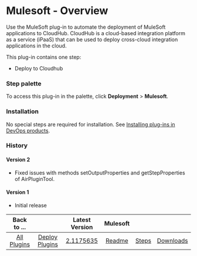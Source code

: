 
# Mulesoft - Overview

Use the MuleSoft plug-in to automate the deployment of MuleSoft applications to CloudHub. CloudHub is a cloud-based integration platform as a service (iPaaS) that can be used to deploy cross-cloud integration applications in the cloud.

This plug-in contains one step:

* Deploy to Cloudhub

### Step palette

To access this plug-in in the palette, click **Deployment** > **Mulesoft**.

### Installation

No special steps are required for installation. See [Installing plug-ins in DevOps products](https://community.ibm.com/community/user/wasdevops/blogs/laurel-dickson-bull1/2022/06/13/install-plugins "Installing plug-ins in DevOps products").

### History

#### Version 2

* Fixed issues with methods setOutputProperties and getStepProperties of AirPluginTool.

#### Version 1

* Initial release


|Back to ...||Latest Version|Mulesoft |||
| :---: | :---: | :---: | :---: | :---: | :---: |
|[All Plugins](../../index.md)|[Deploy Plugins](../README.md)|[2.1175635](https://raw.githubusercontent.com/UrbanCode/IBM-UCD-PLUGINS/main/files/mulesoft/ucd-plugins-mulesoft-2.1175635.zip)|[Readme](README.md)|[Steps](steps.md)|[Downloads](downloads.md)|
